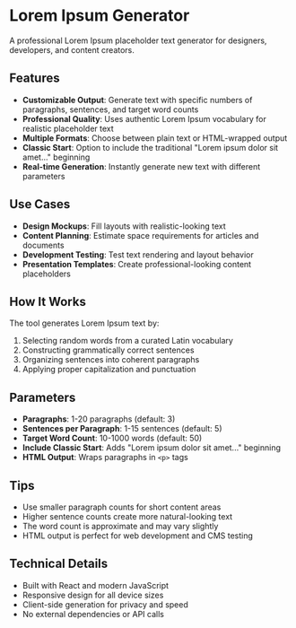 # Lorem Ipsum Generator

A professional Lorem Ipsum placeholder text generator for designers, developers, and content creators.

## Features

- **Customizable Output**: Generate text with specific numbers of paragraphs, sentences, and target word counts
- **Professional Quality**: Uses authentic Lorem Ipsum vocabulary for realistic placeholder text
- **Multiple Formats**: Choose between plain text or HTML-wrapped output
- **Classic Start**: Option to include the traditional "Lorem ipsum dolor sit amet..." beginning
- **Real-time Generation**: Instantly generate new text with different parameters

## Use Cases

- **Design Mockups**: Fill layouts with realistic-looking text
- **Content Planning**: Estimate space requirements for articles and documents
- **Development Testing**: Test text rendering and layout behavior
- **Presentation Templates**: Create professional-looking content placeholders

## How It Works

The tool generates Lorem Ipsum text by:
1. Selecting random words from a curated Latin vocabulary
2. Constructing grammatically correct sentences
3. Organizing sentences into coherent paragraphs
4. Applying proper capitalization and punctuation

## Parameters

- **Paragraphs**: 1-20 paragraphs (default: 3)
- **Sentences per Paragraph**: 1-15 sentences (default: 5)
- **Target Word Count**: 10-1000 words (default: 50)
- **Include Classic Start**: Adds "Lorem ipsum dolor sit amet..." beginning
- **HTML Output**: Wraps paragraphs in `<p>` tags

## Tips

- Use smaller paragraph counts for short content areas
- Higher sentence counts create more natural-looking text
- The word count is approximate and may vary slightly
- HTML output is perfect for web development and CMS testing

## Technical Details

- Built with React and modern JavaScript
- Responsive design for all device sizes
- Client-side generation for privacy and speed
- No external dependencies or API calls

